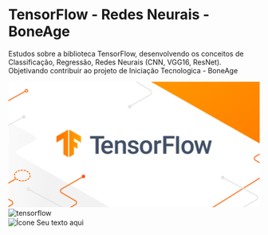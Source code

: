 # TensorFlow - Redes Neurais - BoneAge
Estudos sobre a biblioteca TensorFlow, desenvolvendo os conceitos de Classificação, Regressão, Redes Neurais (CNN, VGG16, ResNet). Objetivando contribuir ao projeto de Iniciação Tecnologica - BoneAge

<img src="/img/1692018415350.png">
<img src="https://www.vectorlogo.zone/logos/tensorflow/tensorflow-icon.svg" alt="tensorflow" width="40" height="40"/>


<!DOCTYPE html>
<html lang="pt-BR">
<head>
    <meta charset="UTF-8">
    <meta name="viewport" content="width=device-width, initial-scale=1.0">
    <title>Exemplo de Ícone com Texto</title>
</head>
<body>
    <div>
        <img src="caminho/para/sua/imagem.png" alt="Ícone" style="vertical-align: middle;">
        <span style="vertical-align: middle;">Seu texto aqui</span>
    </div>
</body>
</html>
